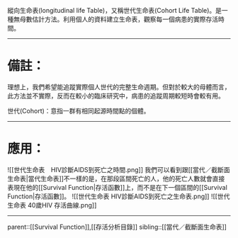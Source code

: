 縱向生命表(longitudinal life Table)，又稱世代生命表(Cohort Life Table)。是一種無母數估計方法。利用個人的資料建立生命表，觀察每一個病患的實際存活時間。
- - -
# 備註：
理想上，我們希望能追蹤實際個人世代的完整生命週期。但對於較大的母體而言，此方法並不實際，反而在較小的臨床研究中，病患的追蹤周期較短時會較有用。

世代(Cohort)：意指一群有相同起源時間點的個體。
- - -
# 應用：
![[世代生命表　HIV診斷AIDS到死亡之時間.png]]
我們可以看到跟[[當代／截斷面生命表|當代生命表]]不一樣的是，在那段區間死亡的人，他的死亡人數就會直接表現在他的[[Survival Function|存活函數]]上，而不是在下一個區間的[[Survival Function|存活函數]]。
![[世代生命表 HIV診斷AIDS到死亡之生命表.png]]
![[世代生命表 40歲HIV 存活曲線.png]]
- - -
parent::[[Survival Function]],[[存活分析目錄]]
sibling::[[當代／截斷面生命表]]